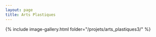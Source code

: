 ```yaml
---
layout: page 
title: Arts Plastiques
---
```


{% include image-gallery.html folder="/projets/arts_plastiques3/" %} 

